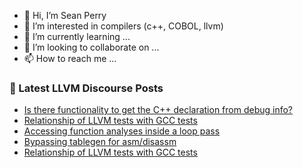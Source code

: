 - 👋 Hi, I’m Sean Perry
- 👀 I’m interested in compilers (c++, COBOL, llvm)
- 🌱 I’m currently learning ...
- 💞️ I’m looking to collaborate on ...
- 📫 How to reach me ...

<!---
s66perry/s66perry is a ✨ special ✨ repository because its `README.md` (this file) appears on your GitHub profile.
You can click the Preview link to take a look at your changes.
--->
### 📕 Latest LLVM Discourse Posts

<!-- DISCOURSE-LLVM:START -->
- [Is there functionality to get the C++ declaration from debug info?](https://discourse.llvm.org/t/is-there-functionality-to-get-the-c-declaration-from-debug-info/62664#post_3)
- [Relationship of LLVM tests with GCC tests](https://discourse.llvm.org/t/relationship-of-llvm-tests-with-gcc-tests/62813#post_2)
- [Accessing function analyses inside a loop pass](https://discourse.llvm.org/t/accessing-function-analyses-inside-a-loop-pass/62767#post_3)
- [Bypassing tablegen for asm/disassm](https://discourse.llvm.org/t/bypassing-tablegen-for-asm-disassm/62594#post_5)
- [Relationship of LLVM tests with GCC tests](https://discourse.llvm.org/t/relationship-of-llvm-tests-with-gcc-tests/62813#post_1)
<!-- DISCOURSE-LLVM:END -->
